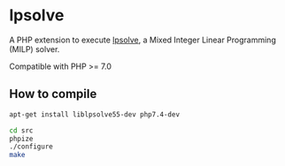 # lpsolve

A PHP extension to execute [lpsolve](https://sourceforge.net/projects/lpsolve/), a Mixed Integer Linear Programming (MILP) solver.

Compatible with PHP >= 7.0


## How to compile

```bash
apt-get install liblpsolve55-dev php7.4-dev

cd src
phpize
./configure
make
```
